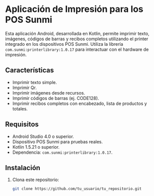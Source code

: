 # Aplicación de Impresión para los POS Sunmi

Esta aplicación Android, desarrollada en Kotlin, permite imprimir texto, imágenes, códigos de barras y recibos completos utilizando el printer integrado en los dispositivos POS Sunmi. Utiliza la librería `com.sunmi:printerlibrary:1.0.17` para interactuar con el hardware de impresión.

## Características

- Imprimir texto simple.
- Imprimir Qr.
- Imprimir imágenes desde recursos.
- Imprimir códigos de barras (ej. CODE128).
- Imprimir recibos completos con encabezado, lista de productos y totales.

## Requisitos

- Android Studio 4.0 o superior.
- Dispositivo POS Sunmi para pruebas reales.
- Kotlin 1.5.21 o superior.
- Dependencia: `com.sunmi:printerlibrary:1.0.17`.

## Instalación

1. Clona este repositorio:
   ```bash
   git clone https://github.com/tu_usuario/tu_repositorio.git
